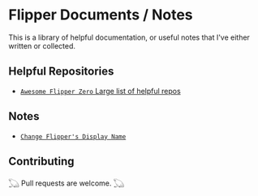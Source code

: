 # Flipper Documents / Notes

This is a library of helpful documentation, or useful notes that I've either written or collected. 
## Helpful Repositories

- [`Awesome Flipper Zero` Large list of helpful repos](https://github.com/djsime1/awesome-flipperzero)

## Notes
- [`Change Flipper's Display Name`]()

## Contributing
𓆏 Pull requests are welcome. 𓆏